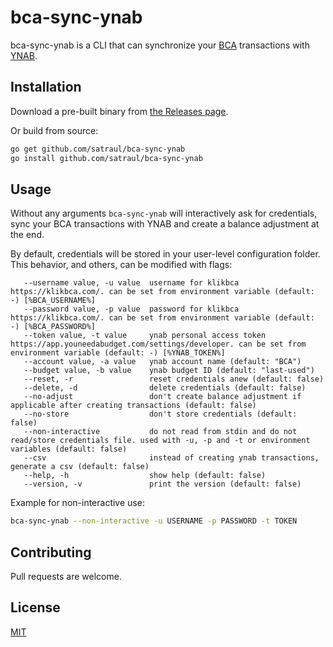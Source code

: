 # bca-sync-ynab

bca-sync-ynab is a CLI that can synchronize your [BCA](https://www.bca.co.id/) transactions with [YNAB](https://www.youneedabudget.com/).

## Installation

Download a pre-built binary from [the Releases page](https://github.com/satraul/bca-sync-ynab/releases/latest).

Or build from source:

```bash
go get github.com/satraul/bca-sync-ynab
go install github.com/satraul/bca-sync-ynab
```

## Usage

Without any arguments `bca-sync-ynab` will interactively ask for credentials, sync your BCA transactions with YNAB and create a balance adjustment at the end.

By default, credentials will be stored in your user-level configuration folder. This behavior, and others, can be modified with flags:

```
   --username value, -u value  username for klikbca https://klikbca.com/. can be set from environment variable (default: -) [%BCA_USERNAME%]
   --password value, -p value  password for klikbca https://klikbca.com/. can be set from environment variable (default: -) [%BCA_PASSWORD%]
   --token value, -t value     ynab personal access token https://app.youneedabudget.com/settings/developer. can be set from environment variable (default: -) [%YNAB_TOKEN%]
   --account value, -a value   ynab account name (default: "BCA")
   --budget value, -b value    ynab budget ID (default: "last-used")
   --reset, -r                 reset credentials anew (default: false)
   --delete, -d                delete credentials (default: false)
   --no-adjust                 don't create balance adjustment if applicable after creating transactions (default: false)
   --no-store                  don't store credentials (default: false)
   --non-interactive           do not read from stdin and do not read/store credentials file. used with -u, -p and -t or environment variables (default: false)
   --csv                       instead of creating ynab transactions, generate a csv (default: false)
   --help, -h                  show help (default: false)
   --version, -v               print the version (default: false)
```

Example for non-interactive use:

```bash
bca-sync-ynab --non-interactive -u USERNAME -p PASSWORD -t TOKEN
```

## Contributing
Pull requests are welcome.

## License
[MIT](LICENSE)